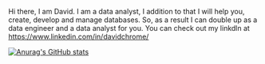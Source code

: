 Hi there, I am David. I am a data analyst, I addition to that I will help you, create, develop and manage databases. 
So, as a result I can double up as a data engineer and a data analyst for you. You can check out my linkdln at https://www.linkedin.com/in/davidchrome/

[![Anurag's GitHub stats](https://github-readme-stats.vercel.app/api?username=chromeconnect1)](https://github.com/anuraghazra/github-readme-stats)
